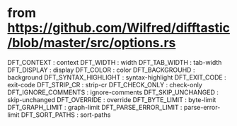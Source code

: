 # from https://github.com/Wilfred/difftastic/blob/master/src/options.rs

DFT_CONTEXT           : context
DFT_WIDTH             : width
DFT_TAB_WIDTH         : tab-width
DFT_DISPLAY           : display
DFT_COLOR             : color
DFT_BACKGROUHD        : background
DFT_SYNTAX_HIGHLIGHT  : syntax-highlight
DFT_EXIT_CODE         : exit-code
DFT_STRIP_CR          : strip-cr
DFT_CHECK_ONLY        : check-only
DFT_IGNORE_COMMENTS   : ignore-comments
DFT_SKIP_UNCHANGED    : skip-unchanged
DFT_OVERRIDE          : override
DFT_BYTE_LIMIT        : byte-limit
DFT_GRAPH_LIMIT       : graph-limit
DFT_PARSE_ERROR_LIMIT : parse-error-limit
DFT_SORT_PATHS        : sort-paths
